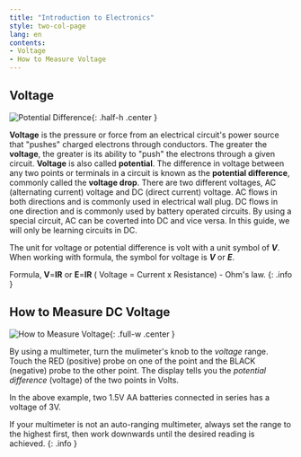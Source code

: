 ```yaml
---
title: "Introduction to Electronics"
style: two-col-page
lang: en
contents:
- Voltage
- How to Measure Voltage
---
```


## Voltage

![Potential Difference](img/potential_difference.svg){: .half-h .center }

**Voltage** is the pressure or force from an electrical circuit's power source that "pushes" charged electrons through conductors. The greater the **voltage**, the greater is its ability to "push" the electrons through a given circuit. **Voltage** is also called **potential**. The difference in voltage between any two points or terminals in a circuit is known as the **potential difference**, commonly called the **voltage drop**. There are two different voltages, AC (alternating current) voltage and DC (direct current) voltage. AC flows in both directions and is commonly used in electrical wall plug. DC flows in one direction and is commonly used by battery operated circuits. By using a special circuit, AC can be coverted into DC and vice versa. In this guide, we will only be learning circuits in DC.

The unit for voltage or potential difference is volt with a unit symbol of ***V***. When working with formula, the symbol for voltage is ***V*** or ***E***.

Formula, **V**=**IR** or **E**=**IR** ( Voltage = Current x Resistance) -  Ohm's law.
{: .info }


## How to Measure DC Voltage

![How to Measure Voltage](img/measure_voltage.svg){: .full-w .center }

By using a multimeter, turn the mulimeter's knob to the *voltage* range. Touch the RED (positive) probe on one of the point and the BLACK (negative) probe to the other point. The display tells you the *potential difference* (voltage) of the two points in Volts.

In the above example, two 1.5V AA batteries connected in series has a voltage of 3V.

If your multimeter is not an auto-ranging multimeter, always set the range to the highest first, then work downwards until the desired reading is achieved.
{: .info }
